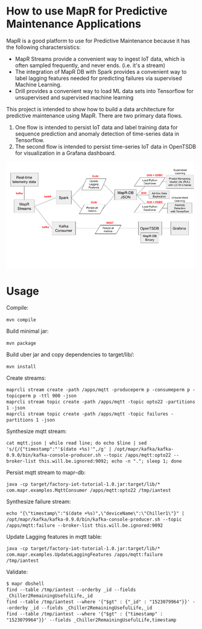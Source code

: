 
# How to use MapR for Predictive Maintenance Applications

MapR is a good platform to use for Predictive Maintenance because it has the following charactersistics:
* MapR Streams provide a convenient way to ingest IoT data, which is often sampled frequently, and never ends. (i.e. it's a stream)
* The integration of MapR DB with Spark provides a convenient way to label lagging features needed for predicting failures via supervised Machine Learning.
* Drill provides a convenient way to load ML data sets into Tensorflow for unsupervised and supervised machine learning
 
This project is intended to show how to build a data architecture for predictive maintenance using MapR. There are two primary data flows. 

1. One flow is intended to persist IoT data and label training data for sequence prediction and anomaly detection of time-series data in Tensorflow. 
2. The second flow is intended to persist time-series IoT data in OpenTSDB for visualization in a Grafana dashboard. 

![data flow diagram](/images/dataflow.png?raw=true "Data Flow")

# Usage

Compile:

`mvn compile`

Build minimal jar:

`mvn package`

Build uber jar and copy dependencies to target/lib/:

`mvn install`

Create streams:

```
maprcli stream create -path /apps/mqtt -produceperm p -consumeperm p -topicperm p -ttl 900 -json
maprcli stream topic create -path /apps/mqtt -topic opto22 -partitions 1 -json
maprcli stream topic create -path /apps/mqtt -topic failures -partitions 1 -json

```

Synthesize mqtt stream:

```
cat mqtt.json | while read line; do echo $line | sed 's/{/{"timestamp":"'$(date +%s)'",/g' | /opt/mapr/kafka/kafka-0.9.0/bin/kafka-console-producer.sh --topic /apps/mqtt:opto22 --broker-list this.will.be.ignored:9092; echo -n "."; sleep 1; done
```

Persist mqtt stream to mapr-db:

```
java -cp target/factory-iot-tutorial-1.0.jar:target/lib/* com.mapr.examples.MqttConsumer /apps/mqtt:opto22 /tmp/iantest
```

Synthesize failure stream:

```
echo "{\"timestamp\":"$(date +%s)",\"deviceName\":\"Chiller1\"}" | /opt/mapr/kafka/kafka-0.9.0/bin/kafka-console-producer.sh --topic /apps/mqtt:failure --broker-list this.will.be.ignored:9092
```

Update Lagging features in mqtt table:

```
java -cp target/factory-iot-tutorial-1.0.jar:target/lib/* com.mapr.examples.UpdateLaggingFeatures /apps/mqtt:failure /tmp/iantest
```



Validate:

```
$ mapr dbshell
find --table /tmp/iantest --orderby _id --fields _Chiller2RemainingUsefulLife,_id
find --table /tmp/iantest --where '{"$gt" : {"_id" : "1523079964"}}' --orderby _id --fields _Chiller2RemainingUsefulLife,_id
find --table /tmp/iantest --where '{"$gt" : {"timestamp" : "1523079964"}}' --fields _Chiller2RemainingUsefulLife,timestamp
```